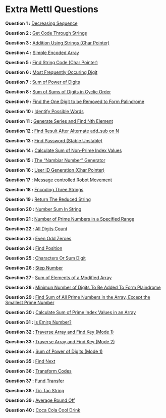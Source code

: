 # Extra Mettl Questions

**Question 1 :** [Decreasing Sequence](https://tests.mettl.com/authenticateKey/8e68e9a4)

**Question 2 :** [Get Code Through Strings](https://tests.mettl.com/v2/authenticateKey/75c9faf0)

**Question 3 :** [Addition Using Strings (Char Pointer)](https://tests.mettl.com/v2/authenticateKey/2f174a80)

**Question 4 :** [Simple Encoded Array](https://tests.mettl.com/v2/authenticateKey/1557c062)

**Question 5 :** [Find String Code (Char Pointer)](https://tests.mettl.com/v2/authenticateKey/e4df74e5)

**Question 6 :** [Most Frequently Occuring Digit](https://tests.mettl.com/authenticateKey/cbe4c4da)

**Question 7 :** [Sum of Power of Digits](https://tests.mettl.com/authenticateKey/92437794)

**Question 8 :** [Sum of Sums of Digits in Cyclic Order](https://tests.mettl.com/authenticateKey/1ddbe65e)

**Question 9 :** [Find the One Digit to be Removed to Form Palindrome](https://tests.mettl.com/v2/authenticateKey/6d825776)

**Question 10 :** [Identify Possible Words](https://tests.mettl.com/v2/authenticateKey/13486c16)

**Question 11 :** [Generate Series and Find Nth Element](https://tests.mettl.com/v2/authenticateKey/d2272e10)

**Question 12 :** [Find Result After Alternate add_sub on N](https://tests.mettl.com/authenticateKey/814effc3)

**Question 13 :** [Find Password (Stable Unstable)](https://tests.mettl.com/authenticateKey/5106dfd)

**Question 14 :** [Calculate Sum of Non-Prime Index Values](https://tests.mettl.com/authenticateKey/596e522f)

**Question 15 :** [The “Nambiar Number” Generator](https://tests.mettl.com/authenticateKey/7db6c8a4)

**Question 16 :** [User ID Generation (Char Pointer)](https://tests.mettl.com/authenticateKey/592740f3)

**Question 17 :** [Message controlled Robot Movement](https://tests.mettl.com/authenticateKey/aedcc3a6)

**Question 18 :** [Encoding Three Strings](https://tests.mettl.com/authenticateKey/f05028d5)

**Question 19 :** [Return The Reduced String](https://tests.mettl.com/authenticateKey/1tkfnuxhc0)

**Question 20 :** [Number Sum In String](https://tests.mettl.com/v2/authenticateKey/1tkhskt7nk)

**Question 21 :** [Number of Prime Numbers in a Specified Range](https://tests.mettl.com/v2/authenticateKey/87c41143)

**Question 22 :** [All Digits Count](https://tests.mettl.com/v2/authenticateKey/ed6b4da)

**Question 23 :** [Even Odd Zeroes](https://tests.mettl.com/v2/authenticateKey/1pevca6sjk)

**Question 24 :** [Find Position](https://tests.mettl.com/v2/authenticateKey/1qqnmuxla8)

**Question 25 :** [Characters Or Sum Digit](https://tests.mettl.com/v2/authenticateKey/1qq4rrjd34)

**Question 26 :** [Step Number](https://tests.mettl.com/v2/authenticateKey/1qq54j0oow)

**Question 27 :** [Sum of Elements of a Modified Array](https://tests.mettl.com/v2/authenticateKey/1qvrno4zcw)

**Question 28 :** [Minimun Number of Digits To Be Added To Form Plaindrome](https://github.com/kishanrajput23/Wipro-Unix-CPP-Systems/blob/main/Extra%20Mettl%20Questions/Solutions/28.cpp)

**Question 29 :** [Find Sum of All Prime Numbers in the Array, Except the Smallest Prime Number](https://github.com/kishanrajput23/Wipro-Unix-CPP-Systems/blob/main/Extra%20Mettl%20Questions/Solutions/29.cpp)

**Question 30 :** [Calculate Sum of Prime Index Values in an Array](https://github.com/kishanrajput23/Wipro-Unix-CPP-Systems/blob/main/Extra%20Mettl%20Questions/Solutions/30.cpp)

**Question 31 :** [Is Emirp Number?](https://github.com/kishanrajput23/Wipro-Unix-CPP-Systems/blob/main/Extra%20Mettl%20Questions/Solutions/31.cpp)

**Question 32 :** [Traverse Array and Find Key (Mode 1)](https://github.com/kishanrajput23/Wipro-Unix-CPP-Systems/blob/main/Extra%20Mettl%20Questions/Solutions/32.cpp)

**Question 33 :** [Traverse Array and Find Key (Mode 2)](https://github.com/kishanrajput23/Wipro-Unix-CPP-Systems/blob/main/Extra%20Mettl%20Questions/Solutions/33.cpp)

**Question 34 :** [Sum of Power of Digits (Mode 1)](https://github.com/kishanrajput23/Wipro-Unix-CPP-Systems/blob/main/Extra%20Mettl%20Questions/Solutions/34.cpp)

**Question 35 :** [Find Next](https://tests.mettl.com/v2/authenticateKey/23qrwythj4)

**Question 36 :** [Transform Codes](https://tests.mettl.com/v2/authenticateKey/23qr4ajp4w)

**Question 37 :** [Fund Transfer](https://tests.mettl.com/v2/authenticateKey/23qnddj4sg)

**Question 38 :** [Tic Tac String](https://tests.mettl.com/v2/authenticateKey/2vt5uobi0w)

**Question 39 :** [Average Round Off](https://tests.mettl.com/v2/authenticateKey/1r83xmzxts)

**Question 40 :** [Coca Cola Cool Drink](https://tests.mettl.com/v2/authenticateKey/1r83ayf4sg)
